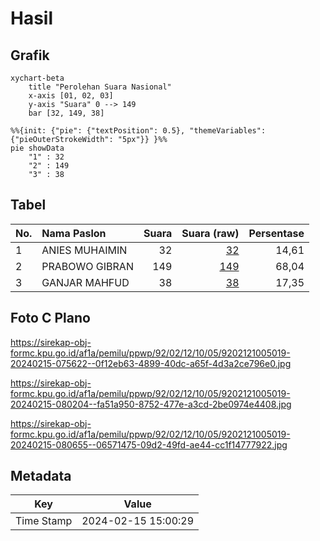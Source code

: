 # Hasil

## Grafik

```mermaid
xychart-beta
    title "Perolehan Suara Nasional"
    x-axis [01, 02, 03]
    y-axis "Suara" 0 --> 149
    bar [32, 149, 38]
```

```mermaid
%%{init: {"pie": {"textPosition": 0.5}, "themeVariables": {"pieOuterStrokeWidth": "5px"}} }%%
pie showData
    "1" : 32
    "2" : 149
    "3" : 38
```

## Tabel

| No. | Nama Paslon    | Suara | Suara (raw) | Persentase |
|:--- |:-------------- | -----:| -----------:| ----------:|
| 1   | ANIES MUHAIMIN | 32    | [32][p-1]   | 14,61      |
| 2   | PRABOWO GIBRAN | 149   | [149][p-2]  | 68,04      |
| 3   | GANJAR MAHFUD  | 38    | [38][p-3]   | 17,35      |


[p-1]: https://github.com/gigit-pemilu/pemilu-2024/blob/main/pilpres/hitung-suara/sub/92-papua-barat/sub/02-manokwari/sub/12-manokwari-barat/sub/1005-padarni/sub/019-tps/sub/paslon-1.txt
[p-2]: https://github.com/gigit-pemilu/pemilu-2024/blob/main/pilpres/hitung-suara/sub/92-papua-barat/sub/02-manokwari/sub/12-manokwari-barat/sub/1005-padarni/sub/019-tps/sub/paslon-2.txt
[p-3]: https://github.com/gigit-pemilu/pemilu-2024/blob/main/pilpres/hitung-suara/sub/92-papua-barat/sub/02-manokwari/sub/12-manokwari-barat/sub/1005-padarni/sub/019-tps/sub/paslon-3.txt

## Foto C Plano

https://sirekap-obj-formc.kpu.go.id/af1a/pemilu/ppwp/92/02/12/10/05/9202121005019-20240215-075622--0f12eb63-4899-40dc-a65f-4d3a2ce796e0.jpg

https://sirekap-obj-formc.kpu.go.id/af1a/pemilu/ppwp/92/02/12/10/05/9202121005019-20240215-080204--fa51a950-8752-477e-a3cd-2be0974e4408.jpg

https://sirekap-obj-formc.kpu.go.id/af1a/pemilu/ppwp/92/02/12/10/05/9202121005019-20240215-080655--06571475-09d2-49fd-ae44-cc1f14777922.jpg


## Metadata

| Key        | Value               |
| ---------- | ------------------- |
| Time Stamp | 2024-02-15 15:00:29 |



